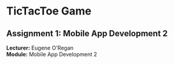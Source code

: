 # TicTacToe Game

## Assignment 1: Mobile App Development 2

**Lecturer:** Eugene O'Regan  
**Module:** Mobile App Development 2  

